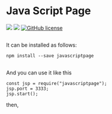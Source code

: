 # Java Script Page

![](https://img.shields.io/badge/language-Javascript-red) ![](https://img.shields.io/badge/version-0.2.3-brightgreen) [![GitHub license](https://img.shields.io/badge/license-MIT-blue.svg)](https://github.com/myyrakle/REAL_JSP/blob/master/LICENSE)

##

It can be installed as follows:

```
npm install --save javascriptpage
```

##

And you can use it like this

```
const jsp = require("javascriptpage");
jsp.port = 3333;
jsp.start();
```

then,
